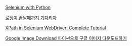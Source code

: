 [Selenium with Python](https://selenium-python.readthedocs.io/index.html)

[로딩이 끝날때까지 기다리자](https://dejavuqa.tistory.com/110)

[XPath in Selenium WebDriver: Complete Tutorial](https://www.guru99.com/xpath-selenium.html)

[Google Image Download 파이썬으로 구글 이미지 다운도드하기](https://eneun.tistory.com/10)